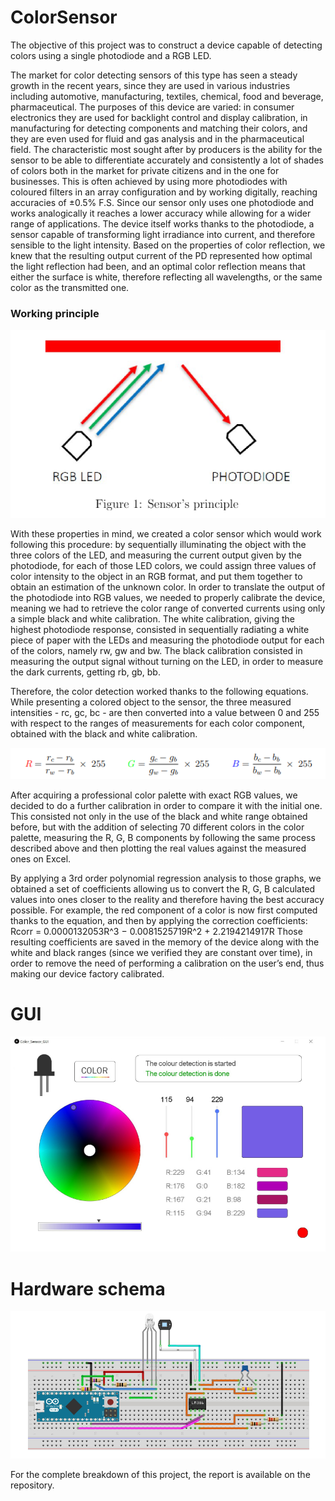 # ColorSensor
The objective of this project was to construct a device capable of detecting colors using a single
photodiode and a RGB LED.

The market for color detecting sensors of this type has seen a steady growth in the recent years, since they are used in various industries including automotive, manufacturing, textiles, chemical, food and beverage, pharmaceutical. The purposes of this device are varied: in consumer electronics they are used for backlight control and display calibration, in manufacturing for detecting components and matching their colors, and they are even used for fluid and gas analysis and in the pharmaceutical field. The characteristic most sought after by producers is the ability for the sensor to be able to differentiate accurately and consistently a lot of shades of colors
both in the market for private citizens and in the one for businesses. This is often achieved by using more photodiodes with coloured filters in an array configuration and by working digitally, reaching accuracies of ±0.5% F.S. Since our sensor only uses one photodiode and works analogically it reaches a lower accuracy while allowing for a wider range of applications.
The device itself works thanks to the photodiode, a sensor capable of transforming light irradiance into current, and therefore sensible to the light intensity. Based on the properties of color reflection, we knew that the resulting output current of the PD represented how optimal the light reflection had been, and an optimal color reflection means that either the surface is white, therefore reflecting all wavelengths, or the same color as the transmitted one.

### Working principle
![image](https://github.com/masal-98/ColorSensor/blob/c47c70f36c8f53dac4e1d86b127bb8c4cab6abf7/Color%20sensor%20images/principle.PNG)

With these properties in mind, we created a color sensor which would work following this procedure: by sequentially illuminating the object with the three colors of the LED, and measuring the current output given by the photodiode, for each of those LED colors, we could assign three values of color intensity to the object in an RGB format, and put them together to obtain an estimation of the unknown color.
In order to translate the output of the photodiode into RGB values, we needed to properly calibrate the device, meaning we had to retrieve the color range of converted currents using only a simple black and white calibration. The white calibration, giving the highest photodiode response, consisted in sequentially radiating a white piece of paper with the LEDs and measuring the photodiode output for each of the colors, namely rw, gw and bw. The black calibration consisted in measuring the output signal without turning on the LED, in order to measure the dark currents, getting rb, gb, bb.

Therefore, the color detection worked thanks to the following equations. While presenting a
colored object to the sensor, the three measured intensities - rc, gc, bc - are then converted into
a value between 0 and 255 with respect to the ranges of measurements for each color component,
obtained with the black and white calibration.

![image](https://github.com/masal-98/ColorSensor/blob/9b90adec1e1d7153bc89889e04da694eab52ccb4/Color%20sensor%20images/coefficients.PNG)

After acquiring a professional color palette with exact RGB values, we decided to do a further calibration in order to compare it with the initial one. This consisted not only in the use of the black and white range obtained before, but with the addition of selecting 70 different colors in the color palette, measuring the R, G, B components by following the same process described above and then plotting the real values against the measured ones
on Excel.

By applying a 3rd order polynomial regression analysis to those graphs, we obtained a set of coefficients allowing us to convert the R, G, B calculated values into ones closer to the reality and therefore having the best accuracy possible. For example, the red component of a color is now first computed thanks to the equation, and then by applying the correction coefficients:
Rcorr = 0.0000132053R^3 − 0.0081525719R^2 + 2.2194214917R 
Those resulting coefficients are saved in the memory of the device along with the white and black ranges (since we verified they are constant over time), in order to remove the need of performing a calibration on the user’s end, thus making our device factory calibrated.

# GUI
![image](https://github.com/masal-98/ColorSensor/blob/c47c70f36c8f53dac4e1d86b127bb8c4cab6abf7/Color%20sensor%20images/color%20GUI.PNG)



# Hardware schema
![image](https://github.com/masal-98/ColorSensor/blob/3f54e840d07387da64b9230f426652766ade9c57/Color%20sensor%20images/schema.PNG)

For the complete breakdown of this project, the report is available on the repository.
